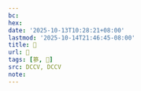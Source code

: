 ```yaml
---
bc:
hex:
date: '2025-10-13T10:28:21+08:00'
lastmod: '2025-10-14T21:46:45-08:00'
title: 􃇤
url: 􃇤
tags: [篸, 𥳋]
src: DCCV, DCCV
note:
---
```


